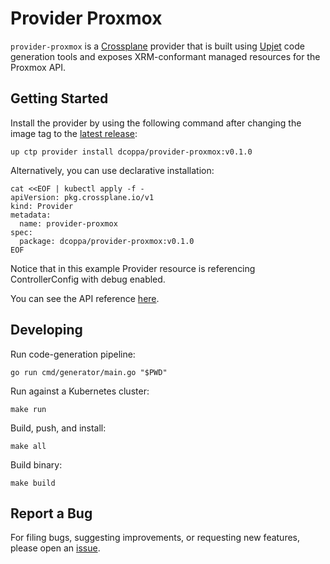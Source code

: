 # Provider Proxmox

`provider-proxmox` is a [Crossplane](https://crossplane.io/) provider that
is built using [Upjet](https://github.com/upbound/upjet) code
generation tools and exposes XRM-conformant managed resources for the
Proxmox API.

## Getting Started

Install the provider by using the following command after changing the image tag
to the [latest release](https://marketplace.upbound.io/providers/dcoppa/provider-proxmox):
```
up ctp provider install dcoppa/provider-proxmox:v0.1.0
```

Alternatively, you can use declarative installation:
```
cat <<EOF | kubectl apply -f -
apiVersion: pkg.crossplane.io/v1
kind: Provider
metadata:
  name: provider-proxmox
spec:
  package: dcoppa/provider-proxmox:v0.1.0
EOF
```

Notice that in this example Provider resource is referencing ControllerConfig with debug enabled.

You can see the API reference [here](https://doc.crds.dev/github.com/dcoppa/provider-proxmox).

## Developing

Run code-generation pipeline:
```console
go run cmd/generator/main.go "$PWD"
```

Run against a Kubernetes cluster:

```console
make run
```

Build, push, and install:

```console
make all
```

Build binary:

```console
make build
```

## Report a Bug

For filing bugs, suggesting improvements, or requesting new features, please
open an [issue](https://github.com/dcoppa/provider-proxmox/issues).
